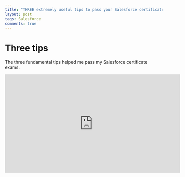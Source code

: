 ```yaml
---
title: "THREE extremely useful tips to pass your Salesforce certificate exams"
layout: post
tags: Salesforce
comments: true
---
```


# Three tips

The three fundamental tips helped me pass my Salesforce certificate exams.

<iframe width="560" height="315" src="https://www.youtube.com/embed/Vn7AA79ZkqI" frameborder="0" allow="autoplay; encrypted-media" allowfullscreen></iframe>
